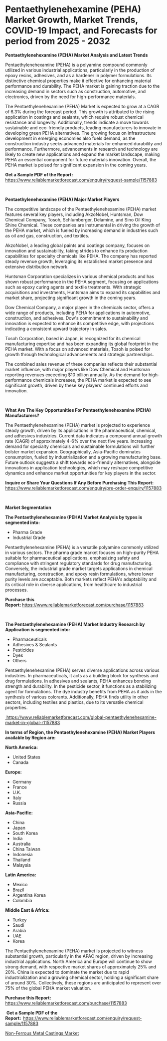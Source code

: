 <p><h1>Pentaethylenehexamine (PEHA) Market Growth, Market Trends, COVID-19 Impact, and Forecasts for period from 2025 - 2032</h1></p><p><strong>Pentaethylenehexamine (PEHA) Market Analysis and Latest Trends</strong></p>
<p><p>Pentaethylenehexamine (PEHA) is a polyamine compound commonly utilized in various industrial applications, particularly in the production of epoxy resins, adhesives, and as a hardener in polymer formulations. Its distinctive chemical properties make it effective for enhancing material performance and durability. The PEHA market is gaining traction due to the increasing demand in sectors such as construction, automotive, and electronics, driven by the need for high-performance materials.</p><p>The Pentaethylenehexamine (PEHA) Market is expected to grow at a CAGR of 6.3% during the forecast period. This growth is attributed to the rising application in coatings and sealants, which require robust chemical resistance and longevity. Additionally, trends indicate a move towards sustainable and eco-friendly products, leading manufacturers to innovate in developing green PEHA alternatives. The growing focus on infrastructure development in emerging economies also fuels demand, as the construction industry seeks advanced materials for enhanced durability and performance. Furthermore, advancements in research and technology are likely to create new applications and expand the market landscape, making PEHA an essential component for future materials innovation. Overall, the PEHA market is poised for significant expansion in the coming years.</p></p>
<p><strong>Get a Sample PDF of the Report:&nbsp;</strong> <a href="https://www.reliablemarketforecast.com/enquiry/request-sample/1157883?utm_campaign=3029&utm_medium=2&utm_source=Github&utm_content=ia&utm_term=02042025&utm_id=pentaethylenehexamine-peha">https://www.reliablemarketforecast.com/enquiry/request-sample/1157883</a></p>
<p>&nbsp;</p>
<p><strong>Pentaethylenehexamine (PEHA) Major Market Players</strong></p>
<p><p>The competitive landscape of the Pentaethylenehexamine (PEHA) market features several key players, including AkzoNobel, Huntsman, Dow Chemical Company, Tosoh, Schlumberger, Delamine, and Sino Oil King Shine Chemical. These companies are instrumental in driving the growth of the PEHA market, which is fueled by increasing demand in industries such as oil and gas, construction, and textiles.</p><p>AkzoNobel, a leading global paints and coatings company, focuses on innovation and sustainability, taking strides to enhance its production capabilities for specialty chemicals like PEHA. The company has reported steady revenue growth, leveraging its established market presence and extensive distribution network.</p><p>Huntsman Corporation specializes in various chemical products and has shown robust performance in the PEHA segment, focusing on applications such as epoxy curing agents and textile treatments. With strategic acquisitions and investments, Huntsman aims to expand its capabilities and market share, projecting significant growth in the coming years.</p><p>Dow Chemical Company, a major player in the chemicals sector, offers a wide range of products, including PEHA for applications in automotive, construction, and adhesives. Dow's commitment to sustainability and innovation is expected to enhance its competitive edge, with projections indicating a consistent upward trajectory in sales.</p><p>Tosoh Corporation, based in Japan, is recognized for its chemical manufacturing expertise and has been expanding its global footprint in the PEHA market. With a focus on advanced materials, Tosoh is poised for growth through technological advancements and strategic partnerships.</p><p>The combined sales revenue of these companies reflects their substantial market influence, with major players like Dow Chemical and Huntsman reporting revenues exceeding $10 billion annually. As the demand for high-performance chemicals increases, the PEHA market is expected to see significant growth, driven by these key players' continued efforts and innovation.</p></p>
<p>&nbsp;</p>
<p><strong>What Are The Key Opportunities For Pentaethylenehexamine (PEHA) Manufacturers?</strong></p>
<p><p>The Pentaethylenehexamine (PEHA) market is projected to experience steady growth, driven by its applications in the pharmaceutical, chemical, and adhesives industries. Current data indicates a compound annual growth rate (CAGR) of approximately 4-6% over the next five years. Increasing demand for specialty chemicals and sustainable formulations will further bolster market expansion. Geographically, Asia-Pacific dominates consumption, fueled by industrialization and a growing manufacturing base. Future outlook suggests a shift towards eco-friendly alternatives, alongside innovations in application technologies, which may reshape competitive dynamics and enhance market opportunities for key players in the sector.</p></p>
<p><strong>Inquire or Share Your Questions If Any Before Purchasing This Report:</strong> <a href="https://www.reliablemarketforecast.com/enquiry/pre-order-enquiry/1157883?utm_campaign=3029&utm_medium=2&utm_source=Github&utm_content=ia&utm_term=02042025&utm_id=pentaethylenehexamine-peha">https://www.reliablemarketforecast.com/enquiry/pre-order-enquiry/1157883</a></p>
<p>&nbsp;</p>
<p><strong>Market Segmentation</strong></p>
<p><strong>The Pentaethylenehexamine (PEHA) Market Analysis by types is segmented into:</strong></p>
<p><ul><li>Pharma Grade</li><li>Industrial Grade</li></ul></p>
<p><p>Pentaethylenehexamine (PEHA) is a versatile polyamine commonly utilized in various sectors. The pharma grade market focuses on high-purity PEHA suitable for pharmaceutical applications, emphasizing safety and compliance with stringent regulatory standards for drug manufacturing. Conversely, the industrial grade market targets applications in chemical manufacturing, construction, and epoxy resin formulations, where lower purity levels are acceptable. Both markets reflect PEHA's adaptability and its critical role in diverse applications, from healthcare to industrial processes.</p></p>
<p><strong>Purchase this Report:&nbsp;</strong><a href="https://www.reliablemarketforecast.com/purchase/1157883?utm_campaign=3029&utm_medium=2&utm_source=Github&utm_content=ia&utm_term=02042025&utm_id=pentaethylenehexamine-peha">https://www.reliablemarketforecast.com/purchase/1157883</a></p>
<p>&nbsp;</p>
<p><strong>The Pentaethylenehexamine (PEHA) Market Industry Research by Application is segmented into:</strong></p>
<p><ul><li>Pharmaceuticals</li><li>Adhesives & Sealants</li><li>Pesticides</li><li>Dyes</li><li>Others</li></ul></p>
<p><p>Pentaethylenehexamine (PEHA) serves diverse applications across various industries. In pharmaceuticals, it acts as a building block for synthesis and drug formulations. In adhesives and sealants, PEHA enhances bonding strength and durability. In the pesticide sector, it functions as a stabilizing agent for formulations. The dye industry benefits from PEHA as it aids in the synthesis of various colorants. Additionally, PEHA finds utility in other sectors, including textiles and plastics, due to its versatile chemical properties.</p></p>
<p><a href="https://www.reliablemarketforecast.com/global-pentaethylenehexamine-market-in-global-r1157883?utm_campaign=3029&utm_medium=2&utm_source=Github&utm_content=ia&utm_term=02042025&utm_id=pentaethylenehexamine-peha">&nbsp;https://www.reliablemarketforecast.com/global-pentaethylenehexamine-market-in-global-r1157883</a></p>
<p><strong>In terms of Region, the Pentaethylenehexamine (PEHA) Market Players available by Region are:</strong></p>
<p>
    <p> <strong> North America: </strong>
        <ul>
            <li>United States</li>
            <li>Canada</li>
        </ul>
        </p> 
    <p> <strong> Europe: </strong>
        <ul>
            <li>Germany</li>
            <li>France</li>
            <li>U.K.</li>
            <li>Italy</li>
            <li>Russia</li>
        </ul>
        </p> 
    <p> <strong> Asia-Pacific: </strong>
        <ul>
            <li>China</li>
            <li>Japan</li>
            <li>South Korea</li>
            <li>India</li>
            <li>Australia</li>
            <li>China Taiwan</li>
            <li>Indonesia</li>
            <li>Thailand</li>
            <li>Malaysia</li>
        </ul>
        </p> 
    <p> <strong> Latin America: </strong>
        <ul>
            <li>Mexico</li>
            <li>Brazil</li>
            <li>Argentina Korea</li>
            <li>Colombia</li>
        </ul>
        </p> 
    <p> <strong> Middle East & Africa: </strong>
        <ul>
            <li>Turkey</li>
            <li>Saudi</li>
            <li>Arabia</li>
            <li>UAE</li>
            <li>Korea</li>
        </ul>
    </p>
    </p>
<p><p>The Pentaethylenehexamine (PEHA) market is projected to witness substantial growth, particularly in the APAC region, driven by increasing industrial applications. North America and Europe will continue to show strong demand, with respective market shares of approximately 25% and 20%. China is expected to dominate the market due to rapid industrialization and a growing chemical sector, holding a significant share of around 30%. Collectively, these regions are anticipated to represent over 75% of the global PEHA market valuation.</p></p>
<p><strong>Purchase this Report: </strong><a href="https://www.reliablemarketforecast.com/purchase/1157883?utm_campaign=3029&utm_medium=2&utm_source=Github&utm_content=ia&utm_term=02042025&utm_id=pentaethylenehexamine-peha">https://www.reliablemarketforecast.com/purchase/1157883</a></p>
<p>&nbsp;<strong>Get a Sample PDF of the Report:&nbsp;&nbsp;</strong><a href="https://www.reliablemarketforecast.com/enquiry/request-sample/1157883?utm_campaign=3029&utm_medium=2&utm_source=Github&utm_content=ia&utm_term=02042025&utm_id=pentaethylenehexamine-peha">https://www.reliablemarketforecast.com/enquiry/request-sample/1157883</a></p>
<p><strong></strong></p>
<p><p><a href="https://github.com/shewlisapsai/Market-Research-Report-List-1/blob/main/non-ferrous-metal-castings-market.md?utm_campaign=3029&utm_medium=2&utm_source=Github&utm_content=ia&utm_term=02042025&utm_id=pentaethylenehexamine-peha">Non-Ferrous Metal Castings Market</a></p></p>